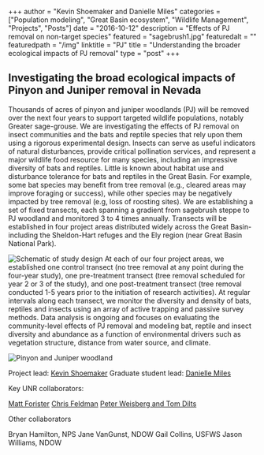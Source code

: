 +++
author = "Kevin Shoemaker and Danielle Miles"
categories = ["Population modeling", "Great Basin ecosystem", "Wildlife Management", "Projects", "Posts"]
date = "2016-10-12"
description = "Effects of PJ removal on non-target species"
featured = "sagebrush1.jpg"
featuredalt = ""
featuredpath = "/img"
linktitle = "PJ"
title = "Understanding the broader ecological impacts of PJ removal"
type = "post"
+++

## Investigating the broad ecological impacts of Pinyon and Juniper removal in Nevada

Thousands of acres of pinyon and juniper woodlands (PJ) will be removed over the next four years to support targeted wildlife populations, notably Greater sage-grouse. We are investigating the effects of PJ removal on insect communities and the bats and reptile species that rely upon them using a rigorous experimental design. Insects can serve as useful indicators of natural disturbances, provide critical pollination services, and represent a major wildlife food resource for many species, including an impressive diversity of bats and reptiles. Little is known about habitat use and disturbance tolerance for bats and reptiles in the Great Basin. For example, some bat species may benefit from tree removal (e.g., cleared areas may improve foraging or success), while other species may be negatively impacted by tree removal (e.g, loss of roosting sites). We are establishing a set of fixed transects, each spanning a gradient from sagebrush steppe to PJ woodland and monitored 3 to 4 times annually. Transects will be established in four project areas distributed widely across the Great Basin- including the Sheldon-Hart refuges and the Ely region (near Great Basin National Park).

![Schematic of study design](/img/GBLCCschematic.png)
At each of our four project areas, we established one control transect (no tree removal at any point during the four-year study), one pre-treatment transect (tree removal scheduled for year 2 or 3 of the study), and one post-treatment transect (tree removal conducted 1-5 years prior to the initiation of research activities). At regular intervals along each transect, we monitor the diversity and density of bats, reptiles and insects using an array of active trapping and passive survey methods. Data analysis is ongoing and focuses on evaluating the community-level effects of PJ removal and modeling bat, reptile and insect diversity and abundance as a function of environmental drivers such as vegetation structure, distance from water source, and climate.   

![Pinyon and Juniper woodland](/img/PJ1.jpg)

Project lead: [Kevin Shoemaker](http://naes.unr.edu/shoemaker/)
Graduate student lead: [Danielle Miles](https://www.linkedin.com/in/danielle-miles-79a08489)

Key UNR collaborators:

[Matt Forister](https://sites.google.com/site/greatbasinbuglab/)
[Chris Feldman](http://wolfweb.unr.edu/~ophis/Feldman_Lab/Welcome.html)
[Peter Weisberg and Tom Dilts](https://naes.unr.edu/weisberg/)

Other collaborators

Bryan Hamilton, NPS
Jane VanGunst, NDOW
Gail Collins, USFWS
Jason Williams, NDOW
